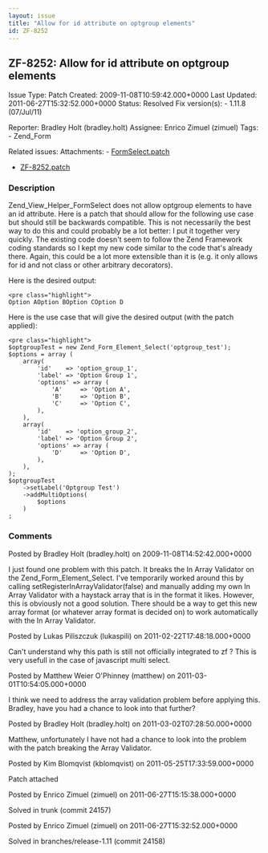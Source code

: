 ```yaml
---
layout: issue
title: "Allow for id attribute on optgroup elements"
id: ZF-8252
---
```


ZF-8252: Allow for id attribute on optgroup elements
----------------------------------------------------

 Issue Type: Patch Created: 2009-11-08T10:59:42.000+0000 Last Updated: 2011-06-27T15:32:52.000+0000 Status: Resolved Fix version(s): - 1.11.8 (07/Jul/11)
 
 Reporter:  Bradley Holt (bradley.holt)  Assignee:  Enrico Zimuel (zimuel)  Tags: - Zend\_Form
 
 Related issues: 
 Attachments: - [FormSelect.patch](/issues/secure/attachment/12354/FormSelect.patch)
- [ZF-8252.patch](/issues/secure/attachment/14322/ZF-8252.patch)
 
### Description

Zend\_View\_Helper\_FormSelect does not allow optgroup elements to have an id attribute. Here is a patch that should allow for the following use case but should still be backwards compatible. This is not necessarily the best way to do this and could probably be a lot better: I put it together very quickly. The existing code doesn't seem to follow the Zend Framework coding standards so I kept my new code similar to the code that's already there. Again, this could be a lot more extensible than it is (e.g. it only allows for id and not class or other arbitrary decorators).

Here is the desired output:

 
    <pre class="highlight">
    Option AOption BOption COption D

Here is the use case that will give the desired output (with the patch applied):

 
    <pre class="highlight">
    $optgroupTest = new Zend_Form_Element_Select('optgroup_test');
    $options = array (
        array(
            'id'    => 'option_group_1',
            'label' => 'Option Group 1',
            'options' => array (
                'A'     => 'Option A',
                'B'     => 'Option B',
                'C'     => 'Option C',
            ),
        ),
        array(
            'id'    => 'option_group_2',
            'label' => 'Option Group 2',
            'options' => array (
                'D'     => 'Option D',
            ),
        ),
    );
    $optgroupTest
        ->setLabel('Optgroup Test')
        ->addMultiOptions(
            $options
        )
    ;


 

 

### Comments

Posted by Bradley Holt (bradley.holt) on 2009-11-08T14:52:42.000+0000

I just found one problem with this patch. It breaks the In Array Validator on the Zend\_Form\_Element\_Select. I've temporarily worked around this by calling setRegisterInArrayValidator(false) and manually adding my own In Array Validator with a haystack array that is in the format it likes. However, this is obviously not a good solution. There should be a way to get this new array format (or whatever array format is decided on) to work automatically with the In Array Validator.

 

 

Posted by Lukas Piliszczuk (lukaspili) on 2011-02-22T17:48:18.000+0000

Can't understand why this path is still not officially integrated to zf ? This is very usefull in the case of javascript multi select.

 

 

Posted by Matthew Weier O'Phinney (matthew) on 2011-03-01T10:54:05.000+0000

I think we need to address the array validation problem before applying this. Bradley, have you had a chance to look into that further?

 

 

Posted by Bradley Holt (bradley.holt) on 2011-03-02T07:28:50.000+0000

Matthew, unfortunately I have not had a chance to look into the problem with the patch breaking the Array Validator.

 

 

Posted by Kim Blomqvist (kblomqvist) on 2011-05-25T17:33:59.000+0000

Patch attached

 

 

Posted by Enrico Zimuel (zimuel) on 2011-06-27T15:15:38.000+0000

Solved in trunk (commit 24157)

 

 

Posted by Enrico Zimuel (zimuel) on 2011-06-27T15:32:52.000+0000

Solved in branches/release-1.11 (commit 24158)

 

 